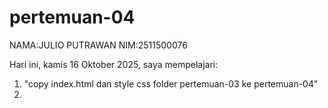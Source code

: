 # pertemuan-04

NAMA:JULIO PUTRAWAN
NIM:2511500076

Hari ini, kamis 16 Oktober 2025, saya mempelajari:
<ol>
<li>"copy index.html dan style css folder pertemuan-03 ke pertemuan-04"<li>
<ol>